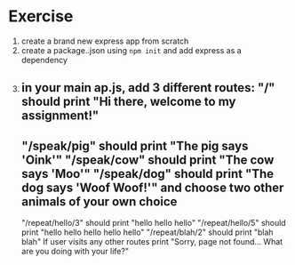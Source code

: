 # Exercise

1. create a brand new express app from scratch
2. create a package..json using `npm init` and add express as a dependency
3. in your main ap.js, add 3 different routes:
    "/" should print "Hi there, welcome to my assignment!"
    --------------------------------------------------------
    "/speak/pig" should print "The pig says 'Oink'"
    "/speak/cow" should print "The cow says 'Moo'"
    "/speak/dog" should print "The dog says 'Woof Woof!'"
    and choose two other animals of your own choice
    --------------------------------------------------------
    "/repeat/hello/3" should print "hello hello hello"
    "/repeat/hello/5" should print "hello hello hello hello hello"
    "/repeat/blah/2" should print "blah blah"
If user visits any other routes print "Sorry, page not found... What are you doing with your life?"